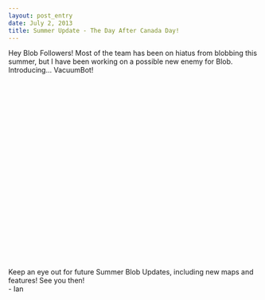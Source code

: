 ```yaml
---
layout: post_entry
date: July 2, 2013
title: Summer Update - The Day After Canada Day!
---
```

Hey Blob Followers! Most of the team has been on hiatus from blobbing this summer, but I have been working on a possible new enemy for Blob. Introducing... VacuumBot!  

<object width="640" height="360"><param name="movie" value="//www.youtube.com/v/WP_-FEdREHU?hl=en_US&amp;version=3&amp;rel=0"></param><param name="allowFullScreen" value="true"></param><param name="allowscriptaccess" value="always"></param><embed src="//www.youtube.com/v/WP_-FEdREHU?hl=en_US&amp;version=3&amp;rel=0" type="application/x-shockwave-flash" width="640" height="360" allowscriptaccess="always" allowfullscreen="true"></embed></object>  

Keep an eye out for future Summer Blob Updates, including new maps and features! See you then!  
    - Ian